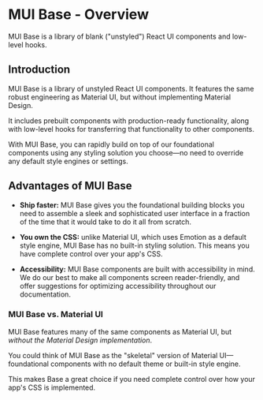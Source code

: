 # MUI Base - Overview

<p class="description">MUI Base is a library of blank ("unstyled") React UI components and low-level hooks.</p>

## Introduction

MUI Base is a library of unstyled React UI components.
It features the same robust engineering as Material UI, but without implementing Material Design.

It includes prebuilt components with production-ready functionality, along with low-level hooks for transferring that functionality to other components.

With MUI Base, you can rapidly build on top of our foundational components using any styling solution you choose—no need to override any default style engines or settings.

## Advantages of MUI Base

- **Ship faster:** MUI Base gives you the foundational building blocks you need to assemble a sleek and sophisticated user interface in a fraction of the time that it would take to do it all from scratch.

- **You own the CSS:** unlike Material UI, which uses Emotion as a default style engine, MUI Base has no built-in styling solution.
  This means you have complete control over your app's CSS.

- **Accessibility:** MUI Base components are built with accessibility in mind.
  We do our best to make all components screen reader-friendly, and offer suggestions for optimizing accessibility throughout our documentation.

### MUI Base vs. Material UI

MUI Base features many of the same components as Material UI, but _without the Material Design implementation_.

You could think of MUI Base as the "skeletal" version of Material UI—foundational components with no default theme or built-in style engine.

This makes Base a great choice if you need complete control over how your app's CSS is implemented.
